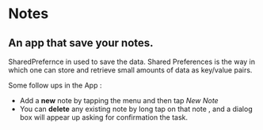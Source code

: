 # Notes

## An app that save your notes. 

SharedPrefernce in used to save the data. Shared Preferences is the way in which one can store and retrieve small amounts of data as key/value pairs.

Some follow ups in the App :
- Add a **new** note by tapping the menu and then tap *New Note*
- You can **delete** any existing note by long tap on that note , and a dialog box will appear up asking for confirmation the task.

